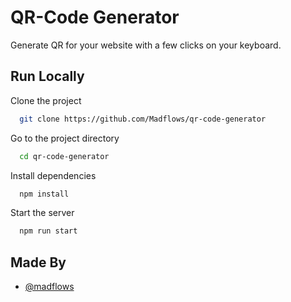 
# QR-Code Generator

Generate QR for your website with a few clicks on your keyboard.


## Run Locally

Clone the project

```bash
  git clone https://github.com/Madflows/qr-code-generator
```

Go to the project directory

```bash
  cd qr-code-generator
```

Install dependencies

```bash
  npm install
```

Start the server

```bash
  npm run start
```


## Made By

- [@madflows](https://www.github.com/madflows)

